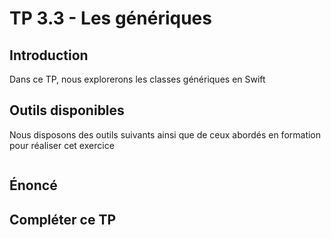 # TP 3.3 - Les génériques

## Introduction

Dans ce TP, nous explorerons les classes génériques en Swift

## Outils disponibles

Nous disposons des outils suivants ainsi que de ceux abordés en formation pour réaliser cet exercice

```swift

```

## Énoncé


## Compléter ce TP
